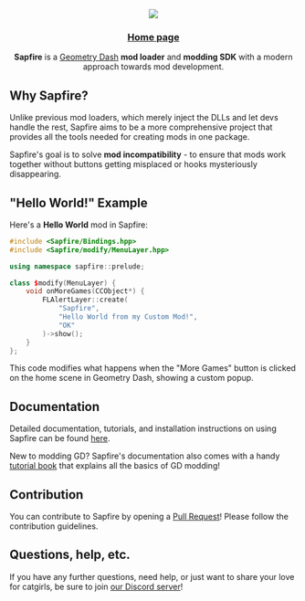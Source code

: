 <p align="center">
	<img src="/title.png" />
	<h3 align="center">
		<a href="https://geode-sdk.org">Home page</a>
	</h3>
</p>

<p align="center"><b>Sapfire</b> is a <a href="https://store.steampowered.com/app/322170/Geometry_Dash/">Geometry Dash</a> <b>mod loader</b> and <b>modding SDK</b> with a modern approach towards mod development.</p>

## Why Sapfire?

Unlike previous mod loaders, which merely inject the DLLs and let devs handle the rest, Sapfire aims to be a more comprehensive project that provides all the tools needed for creating mods in one package.

Sapfire's goal is to solve **mod incompatibility** - to ensure that mods work together without buttons getting misplaced or hooks mysteriously disappearing.

## "Hello World!" Example

Here's a **Hello World** mod in Sapfire:

```cpp
#include <Sapfire/Bindings.hpp>
#include <Sapfire/modify/MenuLayer.hpp>

using namespace sapfire::prelude;

class $modify(MenuLayer) {
	void onMoreGames(CCObject*) {
		FLAlertLayer::create(
			"Sapfire",
			"Hello World from my Custom Mod!",
			"OK"
		)->show();
	}
};
```

This code modifies what happens when the "More Games" button is clicked on the home scene in Geometry Dash, showing a custom popup.

## Documentation

Detailed documentation, tutorials, and installation instructions on using Sapfire can be found [here](https://docs.geode-sdk.org).

New to modding GD? Sapfire's documentation also comes with a handy [tutorial book](https://docs.geode-sdk.org/#/handbook/chap0) that explains all the basics of GD modding!

## Contribution

You can contribute to Sapfire by opening a [Pull Request](https://github.com/sapfire-sdk/sapfire/pulls)! Please follow the contribution guidelines.

## Questions, help, etc.

If you have any further questions, need help, or just want to share your love for catgirls, be sure to join [our Discord server](https://discord.gg/9e43WMKzhp)!
